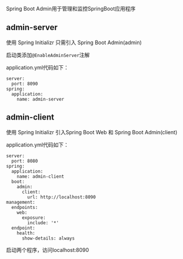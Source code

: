 Spring Boot Admin用于管理和监控SpringBoot应用程序

## admin-server

使用 Spring Initializr 只需引入 Spring Boot Admin(admin)

启动类添加`@EnableAdminServer`注解

application.yml代码如下：
```
server:
  port: 8090
spring:
  application:
    name: admin-server
```

## admin-client

使用 Spring Initializr 引入Spring Boot Web 和 Spring Boot Admin(client)

application.yml代码如下：
```
server:
  port: 8080
spring:
  application:
    name: admin-client
  boot:
    admin:
      client:
        url: http://localhost:8090
management:
  endpoints:
    web:
      exposure:
        include: '*'
  endpoint:
    health:
      show-details: always
```

启动两个程序，访问localhost:8090